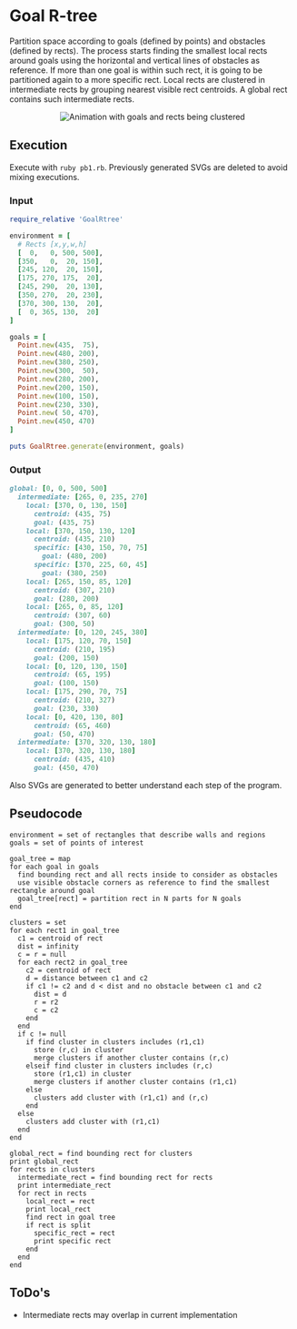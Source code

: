 # Goal R-tree
Partition space according to goals (defined by points) and obstacles (defined by rects).
The process starts finding the smallest local rects around goals using the horizontal and vertical lines of obstacles as reference.
If more than one goal is within such rect, it is going to be partitioned again to a more specific rect.
Local rects are clustered in intermediate rects by grouping nearest visible rect centroids.
A global rect contains such intermediate rects.

<p align="center">
<img src="https://cloud.githubusercontent.com/assets/11094484/21973541/3c5a49d4-dba0-11e6-8815-437fff6d9d9c.gif" alt="Animation with goals and rects being clustered"/>
</p>

## Execution
Execute with ``ruby pb1.rb``.
Previously generated SVGs are deleted to avoid mixing executions.

### Input
```Ruby
require_relative 'GoalRtree'

environment = [
  # Rects [x,y,w,h]
  [  0,   0, 500, 500],
  [350,   0,  20, 150],
  [245, 120,  20, 150],
  [175, 270, 175,  20],
  [245, 290,  20, 130],
  [350, 270,  20, 230],
  [370, 300, 130,  20],
  [  0, 365, 130,  20]
]

goals = [
  Point.new(435,  75),
  Point.new(480, 200),
  Point.new(380, 250),
  Point.new(300,  50),
  Point.new(280, 200),
  Point.new(200, 150),
  Point.new(100, 150),
  Point.new(230, 330),
  Point.new( 50, 470),
  Point.new(450, 470)
]

puts GoalRtree.generate(environment, goals)
```

### Output
```Ruby
global: [0, 0, 500, 500]
  intermediate: [265, 0, 235, 270]
    local: [370, 0, 130, 150]
      centroid: (435, 75)
      goal: (435, 75)
    local: [370, 150, 130, 120]
      centroid: (435, 210)
      specific: [430, 150, 70, 75]
        goal: (480, 200)
      specific: [370, 225, 60, 45]
        goal: (380, 250)
    local: [265, 150, 85, 120]
      centroid: (307, 210)
      goal: (280, 200)
    local: [265, 0, 85, 120]
      centroid: (307, 60)
      goal: (300, 50)
  intermediate: [0, 120, 245, 380]
    local: [175, 120, 70, 150]
      centroid: (210, 195)
      goal: (200, 150)
    local: [0, 120, 130, 150]
      centroid: (65, 195)
      goal: (100, 150)
    local: [175, 290, 70, 75]
      centroid: (210, 327)
      goal: (230, 330)
    local: [0, 420, 130, 80]
      centroid: (65, 460)
      goal: (50, 470)
  intermediate: [370, 320, 130, 180]
    local: [370, 320, 130, 180]
      centroid: (435, 410)
      goal: (450, 470)
```

Also SVGs are generated to better understand each step of the program.

## Pseudocode
```
environment = set of rectangles that describe walls and regions
goals = set of points of interest

goal_tree = map
for each goal in goals
  find bounding rect and all rects inside to consider as obstacles
  use visible obstacle corners as reference to find the smallest rectangle around goal
  goal_tree[rect] = partition rect in N parts for N goals
end

clusters = set
for each rect1 in goal_tree
  c1 = centroid of rect
  dist = infinity
  c = r = null
  for each rect2 in goal_tree
    c2 = centroid of rect
    d = distance between c1 and c2
    if c1 != c2 and d < dist and no obstacle between c1 and c2
      dist = d
      r = r2
      c = c2
    end
  end
  if c != null
    if find cluster in clusters includes (r1,c1)
      store (r,c) in cluster
      merge clusters if another cluster contains (r,c)
    elseif find cluster in clusters includes (r,c)
      store (r1,c1) in cluster
      merge clusters if another cluster contains (r1,c1)
    else
      clusters add cluster with (r1,c1) and (r,c)
    end
  else
    clusters add cluster with (r1,c1)
  end
end

global_rect = find bounding rect for clusters
print global_rect
for rects in clusters
  intermediate_rect = find bounding rect for rects
  print intermediate_rect
  for rect in rects
    local_rect = rect
    print local_rect
    find rect in goal tree
    if rect is split
      specific_rect = rect
      print specific rect
    end
  end
end
```

## ToDo's
- Intermediate rects may overlap in current implementation
